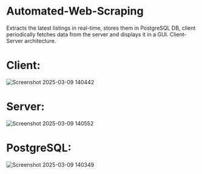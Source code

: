 # Automated-Web-Scraping 
Extracts the latest listings in real-time, stores them in PostgreSQL DB, client periodically fetches data from the server and displays it in a GUI. 
Client-Server architecture. 

# Client:  
![Screenshot 2025-03-09 140442](https://github.com/user-attachments/assets/d3735462-b169-4eb0-b7d6-da726211f5a4)

# Server: 
![Screenshot 2025-03-09 140552](https://github.com/user-attachments/assets/5f9cea61-dd8f-43ed-8423-c777c5ec9306)

# PostgreSQL:  
![Screenshot 2025-03-09 140349](https://github.com/user-attachments/assets/257d3c83-0dff-473b-821f-763972fbb336)
